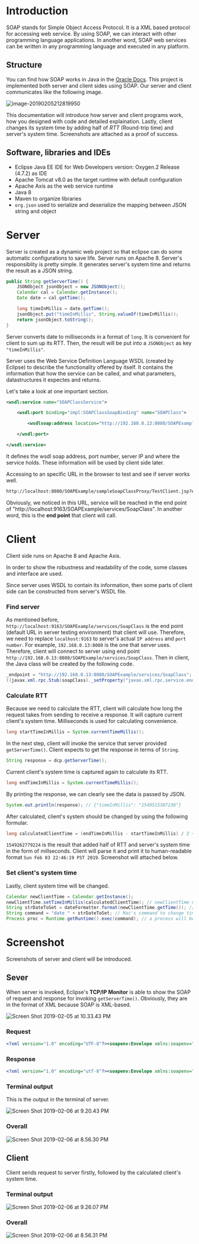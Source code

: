# Introduction

SOAP stands for Simple Object Access Protocol. It is a XML based protocol for accessing web service. By using SOAP, we can interact with other programming language applications. In another word, SOAP web services can be written in any programming language and executed in any platform. 

## Structure 

You can find how SOAP works in Java in the [Oracle Docs](https://docs.oracle.com/javaee/5/tutorial/doc/figures/jaxws-simpleClientAndService.gif). This project is implemented both server and client sides using SOAP. Our server and client communicates like the following image. 

![image-20190205212819950](https://ws4.sinaimg.cn/large/006tNc79ly1fzwn2cfvm7j30c50560te.jpg)

This documentation will introduce how server and client programs work, how you designed with code and detailed explaination. Lastly, client changes its system time by adding half of *RTT* (Round-trip time) and server's system time. Screenshots are attached as a proof of success. 

## Software, libraries and IDEs

* Eclipse Java EE IDE for Web Developers version: Oxygen.2 Release (4.7.2) as IDE
* Apache Tomcat v8.0 as the target runtime with default configuration
* Apache Axis as the web service runtime
* Java 8
* Maven to organize libraries
* `org.json` used to serialize and deserialize the mapping between JSON string and object



# Server

Server is created as a dynamic web project so that eclipse can do some automatic configurations to save life. Server runs on Apache 8. Server's responsiblity is pretty simple. It generates server's system time and returns the result as a JSON string. 
```java
public String getServerTime() {
    JSONObject jsonObject = new JSONObject();
    Calendar cal = Calendar.getInstance();
    Date date = cal.getTime();

    long timeInMillis = date.getTime(); 
    jsonObject.put("timeInMillis", String.valueOf(timeInMillis));
    return jsonObject.toString();
}
```

Server converts date to milliseconds in a format of `long`. It is convenient for client to sum up its RTT. Then, the result will be put into a `JSONObject` as key `"timeInMillis"`. 



Server uses the Web Service Definition Language WSDL (created by Eclipse) to describe the functionality offered by itself. It contains the information that how the service can be called, and what parameters, datastructures it expectes and returns. 



Let's take a look at one important section.

```      xml
<wsdl:service name="SOAPClassService">

    <wsdl:port binding="impl:SOAPClassSoapBinding" name="SOAPClass">

        <wsdlsoap:address location="http://192.168.0.13:8080/SOAPExample/services/SoapClass"/>

    </wsdl:port>

</wsdl:service>
```

It defines the wsdl soap address, port number, server IP and where the service holds. These information will be used by client side later.

Accessing to an specific URL in the browser to test and see if server works well.

```latex
http://localhost:8080/SOAPExample/sampleSoapClassProxy/TestClient.jsp?endpoint=http://localhost:9163/SOAPExample/services/SoapClass
```
Obviously, we noticed in this URL, service will be reached in the end point of "http://localhost:9163/SOAPExample/services/SoapClass". In another word, this is the **end point** that client will call. 



# Client

Client side runs on Apache 8 and Apache Axis. 

In order to show the robustness and readability of the code, some classes and interface are used. 

Since server uses WSDL to contain its information, then some parts of client side can be constructed from server's WSDL file. 

### Find server

As mentioned before, `http://localhost:9163/SOAPExample/services/SoapClass` is the end point (default URL in server testing environment) that client will use. Therefore, we need to replace `localhost:9163` to server's actual `IP address` and `port number`. For example, `192.168.0.13:8080` is the one that server uses. Therefore, client will connect to server using end point `http://192.168.0.13:8080/SOAPExample/services/SoapClass`. Then in client, the Java class will be created by the following code. 
```java
_endpoint = "http://192.168.0.13:8080/SOAPExample/services/SoapClass";
((javax.xml.rpc.Stub)soapClass)._setProperty("javax.xml.rpc.service.endpoint.address", _endpoint);
```
### Calculate RTT

Because we need to calculate the RTT, client will calculate how long the request takes from sending to receive a response. It will capture current client's system time. Milliseconds is used for calculating convenience.

```java
long startTimeInMillis = System.currentTimeMillis();			
```

In the next step, client will invoke the service that server provided `getServerTime()`. Client expects to get the response in terms of `String`.

```java
String response = dcp.getServerTime();
```

Current client's system time is captured again to calculate its RTT.

```java
long endTimeInMillis = System.currentTimeMillis();
```

By printing the response, we can clearly see the data is passed by JSON. 
```java
System.out.println(response); // {"timeInMillis": "1549515387238"}
```

After calculated, client's system should be changed by using the following formular.
```java
long calculatedClientTime = (endTimeInMillis - startTimeInMillis) / 2 + serverTimeInMillis;
```
`1549262779224` is the result that added half of RTT and server's system time in the form of millseconds. Client will parse it and print it to human-readable format `Sun Feb 03 22:46:19 PST 2019`. Screenshot will attached below. 

### Set client's system time
Lastly, client system time will be changed.

```java
Calendar newClientTime = Calendar.getInstance();
newClientTime.setTimeInMillis(calculatedClientTime); // newClientTime now is setted to calculated time
String strDateToSet = dateFormatter.format(newClientTime.getTime()); // convert to a specific format
String command = "date " + strDateToSet; // Mac's command to change time
Process proc = Runtime.getRuntime().exec(command); // a process will be launched to change system time in a command of `bash/shell`
```



# Screenshot

Screenshots of server and client will be introduced.

## Sever
When server is invoked, Eclipse's **TCP/IP Monitor** is able to show the SOAP of request and response for invoking `getServerTime()`. Obviously, they are in the format of XML because SOAP is XML-based. 

![Screen Shot 2019-02-05 at 10.33.43 PM](https://ws3.sinaimg.cn/large/006tNc79ly1fzwoyqec00j31is0dqk0k.jpg)


### Request

``` xml
<?xml version="1.0" encoding="UTF-8"?><soapenv:Envelope xmlns:soapenv="http://schemas.xmlsoap.org/soap/envelope/" xmlns:xsd="http://www.w3.org/2001/XMLSchema" xmlns:xsi="http://www.w3.org/2001/XMLSchema-instance"><soapenv:Body><getServerTime xmlns="http://com"/></soapenv:Body></soapenv:Envelope>
```

### Response

```xml
<?xml version="1.0" encoding="utf-8"?><soapenv:Envelope xmlns:soapenv="http://schemas.xmlsoap.org/soap/envelope/" xmlns:xsd="http://www.w3.org/2001/XMLSchema" xmlns:xsi="http://www.w3.org/2001/XMLSchema-instance"><soapenv:Body><getServerTimeResponse xmlns="http://com"><getServerTimeReturn>{&quot;timeInMillis&quot;:&quot;1549515387238&quot;}</getServerTimeReturn></getServerTimeResponse></soapenv:Body></soapenv:Envelope>
```

### Terminal output

This is the output in the terminal of server.

![Screen Shot 2019-02-06 at 9.20.43 PM](https://ws2.sinaimg.cn/large/006tNc79ly1fzxsi51kb5j30ls03mac1.jpg)

### Overall

![Screen Shot 2019-02-06 at 8.56.30 PM](https://ws4.sinaimg.cn/large/006tNc79ly1fzxsvbvstpj31c00u07t5.jpg)



## Client

Client sends request to server firstly, followed by the calculated client's system time.  

### Terminal output

![Screen Shot 2019-02-06 at 9.26.07 PM](https://ws1.sinaimg.cn/large/006tNc79ly1fzxso09wo8j30le02mq4u.jpg)

### Overall

![Screen Shot 2019-02-06 at 8.56.31 PM](https://ws4.sinaimg.cn/large/006tNc79ly1fzxsrimswuj31c00u0nij.jpg)
